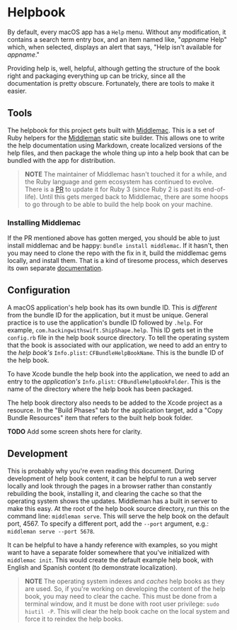 # Helpbook

By default, every macOS app has a `Help` menu. Without any modification, it contains a search
term entry box, and an item named like, "*appname* Help" which, when selected, displays an alert
that says, "Help isn't available for *appname*."

Providing help is, well, helpful, although getting the structure of the book right and packaging
everything up can be tricky, since all the documentation is pretty obscure. Fortunately, there are
tools to make it easier.

## Tools

The helpbook for this project gets built with [Middlemac]. This is a set of Ruby helpers for the
[Middleman] static site builder. This allows one to write the help documentation using Markdown,
create localized versions of the help files, and then package the whole thing up into a help book
that can be bundled with the app for distribution.

> __NOTE__ The maintainer of Middlemac hasn't touched it for a while, and the Ruby language and gem
> ecosystem has continued to evolve. There is a [PR](https://github.com/middlemac/middlemac/pull/9)
> to update it for Ruby 3 (since Ruby 2 is past its end-of-life). Until this gets merged back to
> Middlemac, there are some hoops to go through to be able to build the help book on your machine.

### Installing Middlemac

If the PR mentioned above has gotten merged, you should be able to just install
middlemac and be happy: `bundle install middlemac`.
If it hasn't, then you may need to clone the repo with the fix
in it, build the middlemac gems locally, and install them. That is a kind of tiresome
process, which deserves its own separate [documentation](BUILDING_MIDDLEMAC.md).

## Configuration

A macOS application's help book has its own bundle ID. This is *different* from the bundle ID
for the application, but it must be unique. General practice is to use the application's
bundle ID followed by `.help`. For example, `com.hackingwithswift.ShipShape.help`. This ID gets
set in the `config.rb` file in the help book source directory. To tell the
operating system that the book is associated with our application, we need to add an entry to
the *help book's* `Info.plist`: `CFBundleHelpBookName`. This is the bundle ID of the help book.

To have Xcode bundle the help book into the application, we need to add an entry to the *application's*
`Info.plist`: `CFBundleHelpBookFolder`. This is the name of the directory where the help book
has been packaged.

The help book directory also needs to be added to the Xcode project as a resource. In the
"Build Phases" tab for the application target, add a "Copy Bundle Resources" item that refers
to the built help book folder.

__TODO__ Add some screen shots here for clarity.

## Development

This is probably why you're even reading this document. During development of help book content,
it can be helpful to run a web server locally and look through the pages in a browser rather
than constantly rebuilding the book, installing it, and clearing the cache so that the operating
system shows the updates. Middleman has a built in server to make this easy. At the root of
the help book source directory, run this on the command line: `middleman serve`. This will
serve the help book on the default port, 4567. To specify a different port, add the `--port`
argument, e.g.: `middleman serve --port 5678`.

It can be helpful to have a handy reference with examples, so you might want to have a separate
folder somewhere that you've initialized with `middlemac init`. This would create the default
example help book, with English and Spanish content (to demonstrate localization).

> __NOTE__ The operating system indexes and _caches_ help books as they are used. So, if you're
> working on developing the content of the help book, you may need to clear the cache. This must
> be done from a terminal window, and it must be done with root user privilege: `sudo hiutil -P`.
> This will clear the help book cache on the local system and force it to reindex the help books.

[Middlemac]: https://github.com/middlemac/middlemac
[Middleman]: https://github.com/middleman/middleman

